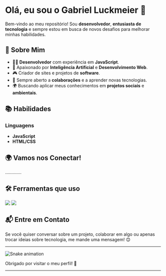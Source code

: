 # Olá, eu sou o **Gabriel Luckmeier** 👋

Bem-vindo ao meu repositório! Sou **desenvolvedor**, **entusiasta de tecnologia** e sempre estou em busca de novos desafios para melhorar minhas habilidades. 

## 🚀 Sobre Mim

- 👨‍💻 **Desenvolvedor** com experiência em **JavaScript**.
- 🧠 Apaixonado por **Inteligência Artificial** e **Desenvolvimento Web**.
- 🎮 Criador de sites e projetos de **software**.
- 💬 Sempre aberto a **colaborações** e a aprender novas tecnologias.
- 🌍 Buscando aplicar meus conhecimentos em **projetos sociais** e **ambientais**.

## 📚 Habilidades

### Linguagens
- **JavaScript**
- **HTML/CSS**

## 🌍 Vamos nos Conectar!
.............

## 🛠️ Ferramentas que uso

<img src="https://img.shields.io/badge/Code-JavaScript-yellow?logo=javascript&logoColor=black" />
<img src="https://img.shields.io/badge/Code-HTML%2F%20CSS-orange?logo=html5&logoColor=white" />


## 📬 Entre em Contato

Se você quiser conversar sobre um projeto, colaborar em algo ou apenas trocar ideias sobre tecnologia, me mande uma mensagem! 😊

---

![Snake animation](https://raw.githubusercontent.com/<<Gabrielluckmeier>>/<<README.md>>/output/github-contribution-grid-snake-dark.svg)

Obrigado por visitar o meu perfil! 🚀

---


